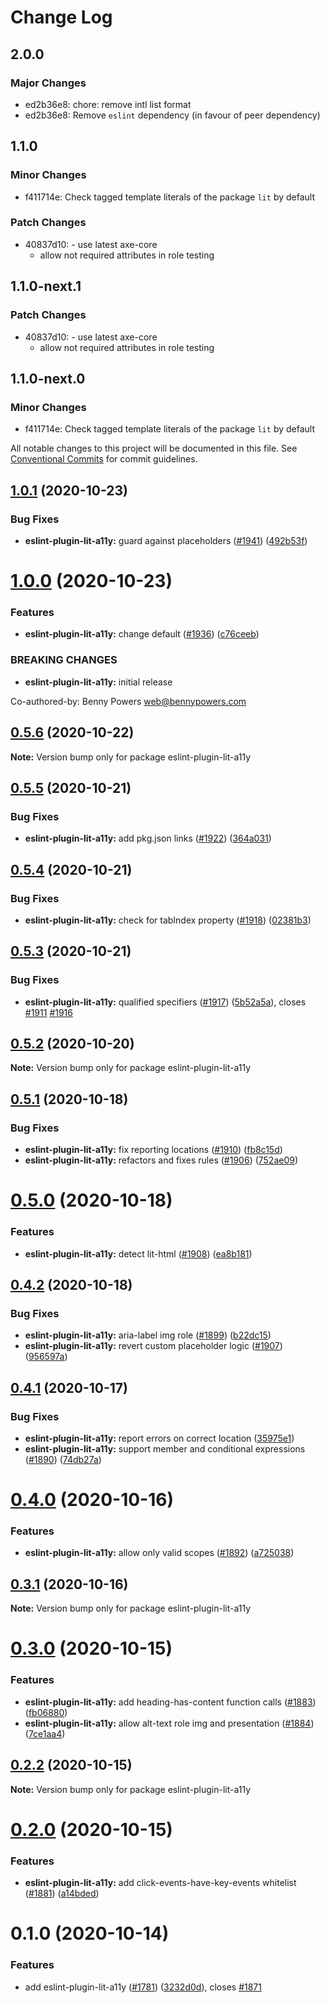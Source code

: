 # Change Log

## 2.0.0

### Major Changes

- ed2b36e8: chore: remove intl list format
- ed2b36e8: Remove `eslint` dependency (in favour of peer dependency)

## 1.1.0

### Minor Changes

- f411714e: Check tagged template literals of the package `lit` by default

### Patch Changes

- 40837d10: - use latest axe-core
  - allow not required attributes in role testing

## 1.1.0-next.1

### Patch Changes

- 40837d10: - use latest axe-core
  - allow not required attributes in role testing

## 1.1.0-next.0

### Minor Changes

- f411714e: Check tagged template literals of the package `lit` by default

All notable changes to this project will be documented in this file.
See [Conventional Commits](https://conventionalcommits.org) for commit guidelines.

## [1.0.1](https://github.com/open-wc/open-wc/compare/eslint-plugin-lit-a11y@1.0.0...eslint-plugin-lit-a11y@1.0.1) (2020-10-23)

### Bug Fixes

- **eslint-plugin-lit-a11y:** guard against placeholders ([#1941](https://github.com/open-wc/open-wc/issues/1941)) ([492b53f](https://github.com/open-wc/open-wc/commit/492b53fedb6ae7a96baa2f3a8b3a5bddcf50e2f5))

# [1.0.0](https://github.com/open-wc/open-wc/compare/eslint-plugin-lit-a11y@0.5.6...eslint-plugin-lit-a11y@1.0.0) (2020-10-23)

### Features

- **eslint-plugin-lit-a11y:** change default ([#1936](https://github.com/open-wc/open-wc/issues/1936)) ([c76ceeb](https://github.com/open-wc/open-wc/commit/c76ceeb4f21647e8e22a2b136a448cb26d850564))

### BREAKING CHANGES

- **eslint-plugin-lit-a11y:** initial release

Co-authored-by: Benny Powers <web@bennypowers.com>

## [0.5.6](https://github.com/open-wc/open-wc/compare/eslint-plugin-lit-a11y@0.5.5...eslint-plugin-lit-a11y@0.5.6) (2020-10-22)

**Note:** Version bump only for package eslint-plugin-lit-a11y

## [0.5.5](https://github.com/open-wc/open-wc/compare/eslint-plugin-lit-a11y@0.5.4...eslint-plugin-lit-a11y@0.5.5) (2020-10-21)

### Bug Fixes

- **eslint-plugin-lit-a11y:** add pkg.json links ([#1922](https://github.com/open-wc/open-wc/issues/1922)) ([364a031](https://github.com/open-wc/open-wc/commit/364a031843876d95102340c00baa44724cdbc945))

## [0.5.4](https://github.com/open-wc/open-wc/compare/eslint-plugin-lit-a11y@0.5.3...eslint-plugin-lit-a11y@0.5.4) (2020-10-21)

### Bug Fixes

- **eslint-plugin-lit-a11y:** check for tabIndex property ([#1918](https://github.com/open-wc/open-wc/issues/1918)) ([02381b3](https://github.com/open-wc/open-wc/commit/02381b38620cf7ad1ebefac721a117a47357984f))

## [0.5.3](https://github.com/open-wc/open-wc/compare/eslint-plugin-lit-a11y@0.5.2...eslint-plugin-lit-a11y@0.5.3) (2020-10-21)

### Bug Fixes

- **eslint-plugin-lit-a11y:** qualified specifiers ([#1917](https://github.com/open-wc/open-wc/issues/1917)) ([5b52a5a](https://github.com/open-wc/open-wc/commit/5b52a5a6eb73998d11d34e1062972fdc5de6ade8)), closes [#1911](https://github.com/open-wc/open-wc/issues/1911) [#1916](https://github.com/open-wc/open-wc/issues/1916)

## [0.5.2](https://github.com/open-wc/open-wc/compare/eslint-plugin-lit-a11y@0.5.1...eslint-plugin-lit-a11y@0.5.2) (2020-10-20)

**Note:** Version bump only for package eslint-plugin-lit-a11y

## [0.5.1](https://github.com/open-wc/open-wc/compare/eslint-plugin-lit-a11y@0.5.0...eslint-plugin-lit-a11y@0.5.1) (2020-10-18)

### Bug Fixes

- **eslint-plugin-lit-a11y:** fix reporting locations ([#1910](https://github.com/open-wc/open-wc/issues/1910)) ([fb8c15d](https://github.com/open-wc/open-wc/commit/fb8c15d85a8208d59a1b118542457d4bf0a9341b))
- **eslint-plugin-lit-a11y:** refactors and fixes rules ([#1906](https://github.com/open-wc/open-wc/issues/1906)) ([752ae09](https://github.com/open-wc/open-wc/commit/752ae09c7a915801942a978f56619b7af0948637))

# [0.5.0](https://github.com/open-wc/open-wc/compare/eslint-plugin-lit-a11y@0.4.2...eslint-plugin-lit-a11y@0.5.0) (2020-10-18)

### Features

- **eslint-plugin-lit-a11y:** detect lit-html ([#1908](https://github.com/open-wc/open-wc/issues/1908)) ([ea8b181](https://github.com/open-wc/open-wc/commit/ea8b181b42713a13f1a19852173f16e597399d64))

## [0.4.2](https://github.com/open-wc/open-wc/compare/eslint-plugin-lit-a11y@0.4.1...eslint-plugin-lit-a11y@0.4.2) (2020-10-18)

### Bug Fixes

- **eslint-plugin-lit-a11y:** aria-label img role ([#1899](https://github.com/open-wc/open-wc/issues/1899)) ([b22dc15](https://github.com/open-wc/open-wc/commit/b22dc155ea2d4410a94db42fdd5699f7ee9a6249))
- **eslint-plugin-lit-a11y:** revert custom placeholder logic ([#1907](https://github.com/open-wc/open-wc/issues/1907)) ([956597a](https://github.com/open-wc/open-wc/commit/956597ae1baf27032daa619c284a5d3c00a6f4fb))

## [0.4.1](https://github.com/open-wc/open-wc/compare/eslint-plugin-lit-a11y@0.4.0...eslint-plugin-lit-a11y@0.4.1) (2020-10-17)

### Bug Fixes

- **eslint-plugin-lit-a11y:** report errors on correct location ([35975e1](https://github.com/open-wc/open-wc/commit/35975e17dd5da6bb56076d83d756b4863a6346c8))
- **eslint-plugin-lit-a11y:** support member and conditional expressions ([#1890](https://github.com/open-wc/open-wc/issues/1890)) ([74db27a](https://github.com/open-wc/open-wc/commit/74db27a3661a642488e4e4fa53bfa032b2586d86))

# [0.4.0](https://github.com/open-wc/open-wc/compare/eslint-plugin-lit-a11y@0.3.1...eslint-plugin-lit-a11y@0.4.0) (2020-10-16)

### Features

- **eslint-plugin-lit-a11y:** allow only valid scopes ([#1892](https://github.com/open-wc/open-wc/issues/1892)) ([a725038](https://github.com/open-wc/open-wc/commit/a72503822ed5d9700c200ee31c24d40c82569a76))

## [0.3.1](https://github.com/open-wc/open-wc/compare/eslint-plugin-lit-a11y@0.3.0...eslint-plugin-lit-a11y@0.3.1) (2020-10-16)

**Note:** Version bump only for package eslint-plugin-lit-a11y

# [0.3.0](https://github.com/open-wc/open-wc/compare/eslint-plugin-lit-a11y@0.2.2...eslint-plugin-lit-a11y@0.3.0) (2020-10-15)

### Features

- **eslint-plugin-lit-a11y:** add heading-has-content function calls ([#1883](https://github.com/open-wc/open-wc/issues/1883)) ([fb06880](https://github.com/open-wc/open-wc/commit/fb06880a5b5b6222d18308a027d67e8bbe8e297a))
- **eslint-plugin-lit-a11y:** allow alt-text role img and presentation ([#1884](https://github.com/open-wc/open-wc/issues/1884)) ([7ce1aa4](https://github.com/open-wc/open-wc/commit/7ce1aa4dea8639177a549eddce281d4127862439))

## [0.2.2](https://github.com/open-wc/open-wc/compare/eslint-plugin-lit-a11y@0.2.0...eslint-plugin-lit-a11y@0.2.2) (2020-10-15)

**Note:** Version bump only for package eslint-plugin-lit-a11y

# [0.2.0](https://github.com/open-wc/open-wc/compare/eslint-plugin-lit-a11y@0.1.0...eslint-plugin-lit-a11y@0.2.0) (2020-10-15)

### Features

- **eslint-plugin-lit-a11y:** add click-events-have-key-events whitelist ([#1881](https://github.com/open-wc/open-wc/issues/1881)) ([a14bded](https://github.com/open-wc/open-wc/commit/a14bdedc5fdf0d3217bdff93be03cd7f673b461e))

# 0.1.0 (2020-10-14)

### Features

- add eslint-plugin-lit-a11y ([#1781](https://github.com/open-wc/open-wc/issues/1781)) ([3232d0d](https://github.com/open-wc/open-wc/commit/3232d0db5dc411fa191a9b8f74757902cde2f98a)), closes [#1871](https://github.com/open-wc/open-wc/issues/1871)
